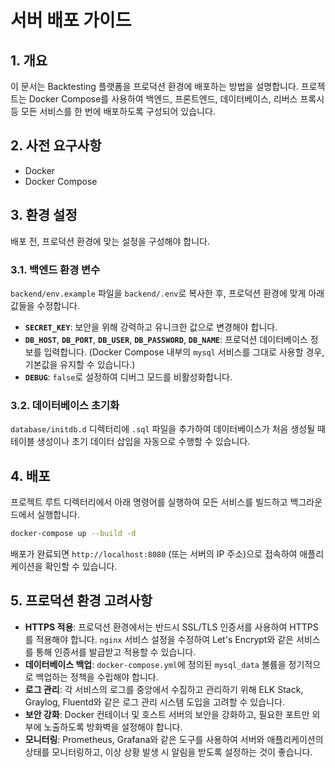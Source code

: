 # 서버 배포 가이드

## 1. 개요

이 문서는 Backtesting 플랫폼을 프로덕션 환경에 배포하는 방법을 설명합니다. 프로젝트는 Docker Compose를 사용하여 백엔드, 프론트엔드, 데이터베이스, 리버스 프록시 등 모든 서비스를 한 번에 배포하도록 구성되어 있습니다.

## 2. 사전 요구사항

*   Docker
*   Docker Compose

## 3. 환경 설정

배포 전, 프로덕션 환경에 맞는 설정을 구성해야 합니다.

### 3.1. 백엔드 환경 변수

`backend/env.example` 파일을 `backend/.env`로 복사한 후, 프로덕션 환경에 맞게 아래 값들을 수정합니다.

*   **`SECRET_KEY`**: 보안을 위해 강력하고 유니크한 값으로 변경해야 합니다.
*   **`DB_HOST`**, **`DB_PORT`**, **`DB_USER`**, **`DB_PASSWORD`**, **`DB_NAME`**: 프로덕션 데이터베이스 정보를 입력합니다. (Docker Compose 내부의 `mysql` 서비스를 그대로 사용할 경우, 기본값을 유지할 수 있습니다.)
*   **`DEBUG`**: `false`로 설정하여 디버그 모드를 비활성화합니다.

### 3.2. 데이터베이스 초기화

`database/initdb.d` 디렉터리에 `.sql` 파일을 추가하여 데이터베이스가 처음 생성될 때 테이블 생성이나 초기 데이터 삽입을 자동으로 수행할 수 있습니다.

## 4. 배포

프로젝트 루트 디렉터리에서 아래 명령어를 실행하여 모든 서비스를 빌드하고 백그라운드에서 실행합니다.

```bash
docker-compose up --build -d
```

배포가 완료되면 `http://localhost:8080` (또는 서버의 IP 주소)으로 접속하여 애플리케이션을 확인할 수 있습니다.

## 5. 프로덕션 환경 고려사항

*   **HTTPS 적용**: 프로덕션 환경에서는 반드시 SSL/TLS 인증서를 사용하여 HTTPS를 적용해야 합니다. `nginx` 서비스 설정을 수정하여 Let's Encrypt와 같은 서비스를 통해 인증서를 발급받고 적용할 수 있습니다.
*   **데이터베이스 백업**: `docker-compose.yml`에 정의된 `mysql_data` 볼륨을 정기적으로 백업하는 정책을 수립해야 합니다.
*   **로그 관리**: 각 서비스의 로그를 중앙에서 수집하고 관리하기 위해 ELK Stack, Graylog, Fluentd와 같은 로그 관리 시스템 도입을 고려할 수 있습니다.
*   **보안 강화**: Docker 컨테이너 및 호스트 서버의 보안을 강화하고, 필요한 포트만 외부에 노출하도록 방화벽을 설정해야 합니다.
*   **모니터링**: Prometheus, Grafana와 같은 도구를 사용하여 서버와 애플리케이션의 상태를 모니터링하고, 이상 상황 발생 시 알림을 받도록 설정하는 것이 좋습니다.